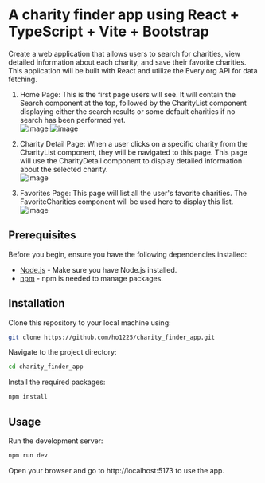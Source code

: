 # A charity finder app using React + TypeScript + Vite + Bootstrap
Create a web application that allows users to search for charities, view detailed information
about each charity, and save their favorite charities. This application will be built with React and
utilize the Every.org API for data fetching.


1. Home Page: This is the first page users will see. It will contain the Search component at
the top, followed by the CharityList component displaying either the search results or
some default charities if no search has been performed yet.  
![image](https://github.com/ho1225/charity_finder_app/assets/56968144/20741a6c-eeff-4551-ad24-c51ae1a1a5b3)
![image](https://github.com/ho1225/charity_finder_app/assets/56968144/c0091d79-e94c-43b3-b5a4-523129a91470)  


2. Charity Detail Page: When a user clicks on a specific charity from the CharityList
component, they will be navigated to this page. This page will use the CharityDetail
component to display detailed information about the selected charity.  
![image](https://github.com/ho1225/charity_finder_app/assets/56968144/8958d810-c482-4244-8ac1-984657927667)

3. Favorites Page: This page will list all the user&#39;s favorite charities. The FavoriteCharities
component will be used here to display this list.
![image](https://github.com/ho1225/charity_finder_app/assets/56968144/8584a228-3cfe-431b-a31d-59268af5a614)




## Prerequisites

Before you begin, ensure you have the following dependencies installed:

- [Node.js](https://nodejs.org) - Make sure you have Node.js installed.
- [npm](https://www.npmjs.com/) - npm is needed to manage packages.

## Installation

Clone this repository to your local machine using:
```bash
git clone https://github.com/ho1225/charity_finder_app.git
```

Navigate to the project directory:
```bash
cd charity_finder_app
```

Install the required packages:
```bash
npm install
```
## Usage
Run the development server:
```bash
npm run dev
```
Open your browser and go to http://localhost:5173 to use the app.
